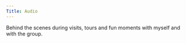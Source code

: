 ```yaml
---
Title: Audio
---
```

Behind the scenes during visits, tours and fun moments with myself and with the group.